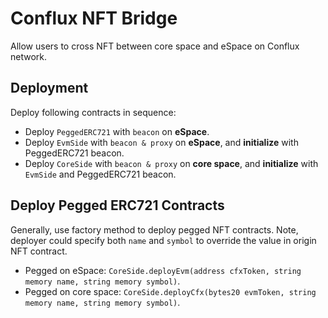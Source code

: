# Conflux NFT Bridge
Allow users to cross NFT between core space and eSpace on Conflux network.

## Deployment
Deploy following contracts in sequence:

- Deploy `PeggedERC721` with `beacon` on **eSpace**.
- Deploy `EvmSide` with `beacon & proxy` on **eSpace**, and **initialize** with PeggedERC721 beacon.
- Deploy `CoreSide` with `beacon & proxy` on **core space**, and **initialize** with `EvmSide` and PeggedERC721 beacon.

## Deploy Pegged ERC721 Contracts
Generally, use factory method to deploy pegged NFT contracts. Note, deployer could specify both `name` and `symbol` to override the value in origin NFT contract.

- Pegged on eSpace: `CoreSide.deployEvm(address cfxToken, string memory name, string memory symbol)`.
- Pegged on core space: `CoreSide.deployCfx(bytes20 evmToken, string memory name, string memory symbol)`.
